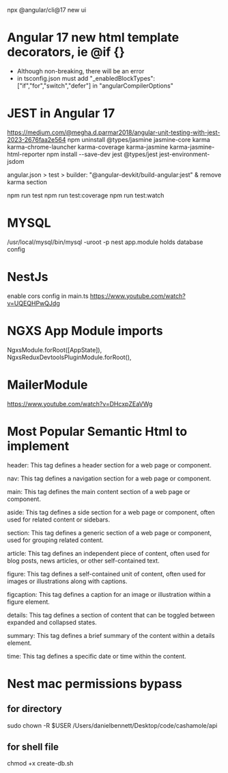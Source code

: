 npx @angular/cli@17 new ui

# Angular 17 new html template decorators, ie @if {}
- Although non-breaking, there will be an error 
- in tsconfig.json must add "_enabledBlockTypes": ["if","for","switch","defer"] in "angularCompilerOptions"

# JEST in Angular 17
https://medium.com/@megha.d.parmar2018/angular-unit-testing-with-jest-2023-2676faa2e564
npm uninstall @types/jasmine jasmine-core karma karma-chrome-launcher karma-coverage karma-jasmine karma-jasmine-html-reporter
npm install --save-dev jest @types/jest jest-environment-jsdom

angular.json > test > builder: "@angular-devkit/build-angular:jest"  & remove karma section

npm run test
npm run test:coverage
npm run test:watch

# MYSQL
/usr/local/mysql/bin/mysql -uroot -p
nest app.module holds database config

# NestJs
enable cors config in main.ts
https://www.youtube.com/watch?v=UQEQHPwQJdg

# NGXS App Module imports
NgxsModule.forRoot([AppState]),
NgxsReduxDevtoolsPluginModule.forRoot(),

# MailerModule
https://www.youtube.com/watch?v=DHcxpZEaVWg


# Most Popular Semantic Html to implement

header: This tag defines a header section for a web page or component.

nav: This tag defines a navigation section for a web page or component.

main: This tag defines the main content section of a web page or component.

aside: This tag defines a side section for a web page or component, often used for related content or sidebars.

section: This tag defines a generic section of a web page or component, used for grouping related content.

article: This tag defines an independent piece of content, often used for blog posts, news articles, or other self-contained text.

figure: This tag defines a self-contained unit of content, often used for images or illustrations along with captions.

figcaption: This tag defines a caption for an image or illustration within a figure element.

details: This tag defines a section of content that can be toggled between expanded and collapsed states.

summary: This tag defines a brief summary of the content within a details element.

time: This tag defines a specific date or time within the content.

# Nest mac permissions bypass
## for directory
sudo chown -R $USER /Users/danielbennett/Desktop/code/cashamole/api
## for shell file
chmod +x create-db.sh
